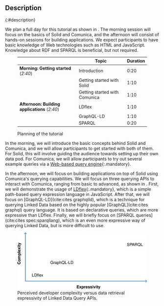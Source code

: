 ## Description
{:#description}

We plan a full day for this tutorial as shown in [](#planning).
The morning session will focus on the basics of Solid and Comunica,
and the afternoon will consist of hands-on sessions for building applications.
We expect participants to have basic knowledge of Web technologies such as HTML and JavaScript.
Knowledge about RDF and SPARQL is beneficial, but not required.

<figure id="planning" markdown="1" class="table">

|                                               | Topic | Duration |
|-----------------------------------------------|-------|----------|
| **Morning: Getting started** (_2:40_)         | Introduction | 0:20   |
|                                               | Getting started with Solid  | 1:10   |
|                                               | Getting started with Comunica  | 1:10   |
| **Afternoon: Building applications** (_2:40_) | LDflex | 1:10   |
|                                               | GraphQL-LD | 1:10   |
|                                               | SPARQL | 0:20   |

<figcaption markdown="block">
Planning of the tutorial
</figcaption>
</figure>

In the morning, we will introduce the basic concepts behind Solid and Comunica,
and we will allow participants to get started with both of them.
For Solid, this will involve guiding the audience towards
setting up their own data pod.
For Comunica, we will allow participants to try out several example
queries via a [Web-based query engine](http://query.linkeddatafragments.org/){:.mandatory}.

In the afternoon, we will focus on building applications on top of Solid
using Comunica's querying capabilities.
We will focus on three querying APIs to interact with Comunica,
ranging from basic to advanced, as shown in [](#querying-tool-complexity).
First, we will demonstrate the usage of [LDflex](https://github.com/solid/query-ldflex){:.mandatory},
which is a simple path-based query expression language in JavaScript.
After that, we will focus on [GraphQL-LD](cite:cites graphqlld),
which is a technique for querying Linked Data based on
the highly popular [GraphQL](cite:cites graphql) query language.
It is based on declarative queries, which are more expressive than LDflex.
Finally, we will briefly focus on [SPARQL queries](cite:cites spec:sparqllang),
which is an even more expressive way of querying Linked Data,
but is more difficult to use.

<figure id="querying-tool-complexity">
<img src="img/querying-tool-complexity.svg" alt="[Complexity versus expressivity]" />
<figcaption markdown="block">
Perceived developer complexity versus data retrieval expressivity of Linked Data Query APIs.
</figcaption>
</figure>
